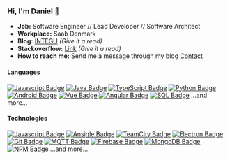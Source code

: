 ### Hi, I'm Daniel 🤟
- **Job:** Software Engineer // Lead Developer // Software Architect
- **Workplace:** Saab Denmark 
- **Blog:** [INTEGU](www.INTEGU.net) *(Give it a read)*
- **Stackoverflow:** [Link](https://stackoverflow.com/users/3647873/daniel-h-bj%c3%b8rnskov) *(Give it a read)*
- **How to reach me:** Send me a message through my blog [Contact](https://integu.net/contact/)

#### Languages
[![Javascript Badge](https://img.shields.io/badge/JavaScript-f0db4f?logo=javascript&labelColor=black)](#)
[![Java Badge](https://img.shields.io/badge/Java-ec2025?logo=openjdk&labelColor=black)](#)
[![TypeScript Badge](https://img.shields.io/badge/TypeScript-blue?logo=TypeScript&labelColor=black)](#)
[![Python Badge](https://img.shields.io/badge/Python-blue?logo=Python&labelColor=black)](#)
[![Android Badge](https://img.shields.io/badge/Android-green?logo=Android&labelColor=black)](#)
[![Vue Badge](https://img.shields.io/badge/Vue-darkgreen?logo=vuedotjs&labelColor=black)](#)
[![Angular Badge](https://img.shields.io/badge/Angular-darkred?logo=Angular&labelColor=black)](#)
[![SQL Badge](https://img.shields.io/badge/SQL-darkblue?logo=mysql&labelColor=black)](#)
...and more...

#### Technologies
[![Javascript Badge](https://img.shields.io/badge/Docker-2497ed?logo=docker&labelColor=black)](#)
[![Ansigle Badge](https://img.shields.io/badge/Ansible-red?logo=Ansible&labelColor=black)](#)
[![TeamCity Badge](https://img.shields.io/badge/TeamCity-green?logo=TeamCity&labelColor=black)](#)
[![Electron Badge](https://img.shields.io/badge/Electron-darkblue?logo=Electron&labelColor=black)](#)
[![Git Badge](https://img.shields.io/badge/Git-darkred?logo=Git&labelColor=black)](#)
[![MQTT Badge](https://img.shields.io/badge/MQTT-purple?logo=MQTT&labelColor=black)](#)
[![Firebase Badge](https://img.shields.io/badge/Firebase-yellow?logo=Firebase&labelColor=black)](#)
[![MongoDB Badge](https://img.shields.io/badge/MongoDB-green?logo=MongoDB&labelColor=black)](#)
[![NPM Badge](https://img.shields.io/badge/NPM-darkred?logo=NPM&labelColor=black)](#)
...and more...
